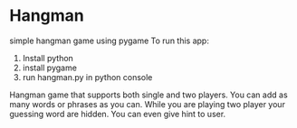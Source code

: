 # Hangman
simple hangman game using pygame
To run this app:
1. Install python
2. install pygame
3. run hangman.py in python console

Hangman game that supports both single and two players. You can add as many words or phrases as you can.
While you are playing two player your guessing word are hidden.
You can even give hint to user.

